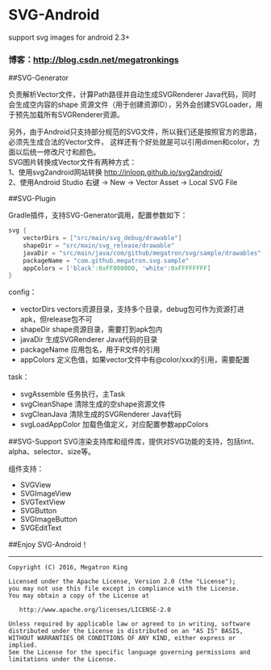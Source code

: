 # SVG-Android
support svg images for android 2.3+

### 博客：http://blog.csdn.net/megatronkings


##SVG-Generator

负责解析Vector文件，计算Path路径并自动生成SVGRenderer Java代码，同时会生成空内容的shape
资源文件（用于创建资源ID），另外会创建SVGLoader，用于预先加载所有SVGRenderer资源。<br>

另外，由于Android只支持部分规范的SVG文件，所以我们还是按照官方的思路，必须先生成合法的Vector文件，
这样还有个好处就是可以引用dimen和color，方面以后统一修改尺寸和颜色。<br>
SVG图片转换成Vector文件有两种方式：<br>
1、使用svg2android网站转换 http://inloop.github.io/svg2android/ <br>
2、使用Android Studio 右键 -> New -> Vector Asset -> Local SVG File<br>


##SVG-Plugin

Gradle插件，支持SVG-Generator调用，配置参数如下：
```gradle
svg {
    vectorDirs = ["src/main/svg_debug/drawable"]
    shapeDir = "src/main/svg_release/drawable"
    javaDir = "src/main/java/com/github/megatron/svg/sample/drawables"
    packageName = "com.github.megatron.svg.sample"
    appColors = ['black':0xFF000000, 'white':0xFFFFFFFF]
}
```
config：
- vectorDirs  vectors资源目录，支持多个目录，debug包可作为资源打进apk，但release包不可
- shapeDir    shape资源目录，需要打到apk包内
- javaDir     生成SVGRenderer Java代码的目录
- packageName 应用包名，用于R文件的引用
- appColors   定义色值，如果vector文件中有@color/xxx的引用，需要配置

task：
- svgAssemble     任务执行，主Task
- svgCleanShape   清除生成的空shape资源文件
- svgCleanJava    清除生成的SVGRenderer Java代码
- svgLoadAppColor 加载色值定义，对应配置参数appColors


##SVG-Support
SVG渲染支持库和组件库，提供对SVG功能的支持，包括tint、alpha、selector、size等。<br>

组件支持：
- SVGView
- SVGImageView
- SVGTextView
- SVGButton
- SVGImageButton
- SVGEditText


##Enjoy SVG-Android！

--------

    Copyright (C) 2016, Megatron King

    Licensed under the Apache License, Version 2.0 (the "License");
    you may not use this file except in compliance with the License.
    You may obtain a copy of the License at

       http://www.apache.org/licenses/LICENSE-2.0

    Unless required by applicable law or agreed to in writing, software
    distributed under the License is distributed on an "AS IS" BASIS,
    WITHOUT WARRANTIES OR CONDITIONS OF ANY KIND, either express or implied.
    See the License for the specific language governing permissions and
    limitations under the License.




